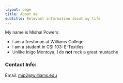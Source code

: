 ```yaml
---
layout: page
title: About me
subtitle: Relevant information about my life 
---
```


My name is Mishal Powers:

- I am a freshman at Williams College
- I am a student in CSI 103: E-Textiles
- Unlike Inigo Montoya, I do **not** rock a great mustache

### Contact Info:
Email: mip2@williams.edu



